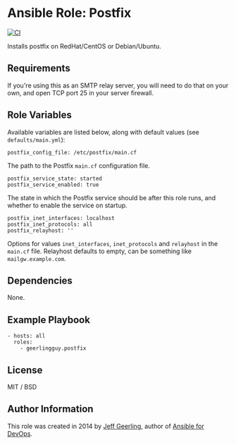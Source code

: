 # Ansible Role: Postfix

[![CI](https://github.com/geerlingguy/ansible-role-postfix/workflows/CI/badge.svg?event=push)](https://github.com/geerlingguy/ansible-role-postfix/actions?query=workflow%3ACI)

Installs postfix on RedHat/CentOS or Debian/Ubuntu.

## Requirements

If you're using this as an SMTP relay server, you will need to do that on your own, and open TCP port 25 in your server firewall.

## Role Variables

Available variables are listed below, along with default values (see `defaults/main.yml`):

    postfix_config_file: /etc/postfix/main.cf

The path to the Postfix `main.cf` configuration file.

    postfix_service_state: started
    postfix_service_enabled: true

The state in which the Postfix service should be after this role runs, and whether to enable the service on startup.

    postfix_inet_interfaces: localhost
    postfix_inet_protocols: all
    postfix_relayhost: ''

Options for values `inet_interfaces`, `inet_protocols` and `relayhost` in the `main.cf` file. Relayhost defaults to empty, can be something like `mailgw.example.com`.

## Dependencies

None.

## Example Playbook

    - hosts: all
      roles:
        - geerlingguy.postfix

## License

MIT / BSD

## Author Information

This role was created in 2014 by [Jeff Geerling](https://www.jeffgeerling.com/), author of [Ansible for DevOps](https://www.ansiblefordevops.com/).
